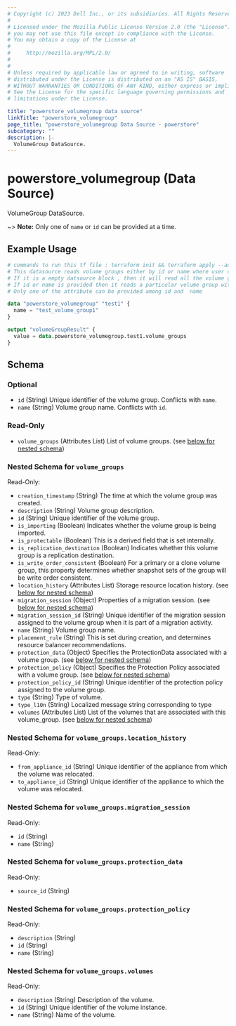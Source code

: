 ```yaml
---
# Copyright (c) 2023 Dell Inc., or its subsidiaries. All Rights Reserved.
# 
# Licensed under the Mozilla Public License Version 2.0 (the "License");
# you may not use this file except in compliance with the License.
# You may obtain a copy of the License at
# 
#     http://mozilla.org/MPL/2.0/
# 
# 
# Unless required by applicable law or agreed to in writing, software
# distributed under the License is distributed on an "AS IS" BASIS,
# WITHOUT WARRANTIES OR CONDITIONS OF ANY KIND, either express or implied.
# See the License for the specific language governing permissions and
# limitations under the License.

title: "powerstore_volumegroup data source"
linkTitle: "powerstore_volumegroup"
page_title: "powerstore_volumegroup Data Source - powerstore"
subcategory: ""
description: |-
  VolumeGroup DataSource.
---
```


# powerstore_volumegroup (Data Source)

VolumeGroup DataSource.

~> **Note:** Only one of `name` or `id` can be provided at a time.

## Example Usage

```terraform
# commands to run this tf file : terraform init && terraform apply --auto-approve
# This datasource reads volume groups either by id or name where user can provide a value to any one of them
# If it is a empty datsource block , then it will read all the volume groups
# If id or name is provided then it reads a particular volume group with that id or name
# Only one of the attribute can be provided among id and  name 

data "powerstore_volumegroup" "test1" {
  name = "test_volume_group1"
}

output "volumeGroupResult" {
  value = data.powerstore_volumegroup.test1.volume_groups
}
```

<!-- schema generated by tfplugindocs -->
## Schema

### Optional

- `id` (String) Unique identifier of the volume group. Conflicts with `name`.
- `name` (String) Volume group name. Conflicts with `id`.

### Read-Only

- `volume_groups` (Attributes List) List of volume groups. (see [below for nested schema](#nestedatt--volume_groups))

<a id="nestedatt--volume_groups"></a>
### Nested Schema for `volume_groups`

Read-Only:

- `creation_timestamp` (String) The time at which the volume group was created.
- `description` (String) Volume group description.
- `id` (String) Unique identifier of the volume group.
- `is_importing` (Boolean) Indicates whether the volume group is being imported.
- `is_protectable` (Boolean) This is a derived field that is set internally.
- `is_replication_destination` (Boolean) Indicates whether this volume group is a replication destination.
- `is_write_order_consistent` (Boolean) For a primary or a clone volume group, this property determines whether snapshot sets of the group will be write order consistent.
- `location_history` (Attributes List) Storage resource location history. (see [below for nested schema](#nestedatt--volume_groups--location_history))
- `migration_session` (Object) Properties of a migration session. (see [below for nested schema](#nestedatt--volume_groups--migration_session))
- `migration_session_id` (String) Unique identifier of the migration session assigned to the volume group when it is part of a migration activity.
- `name` (String) Volume group name.
- `placement_rule` (String) This is set during creation, and determines resource balancer recommendations.
- `protection_data` (Object) Specifies the ProtectionData associated with a volume group. (see [below for nested schema](#nestedatt--volume_groups--protection_data))
- `protection_policy` (Object) Specifies the Protection Policy associated with a volume group. (see [below for nested schema](#nestedatt--volume_groups--protection_policy))
- `protection_policy_id` (String) Unique identifier of the protection policy assigned to the volume group.
- `type` (String) Type of volume.
- `type_l10n` (String) Localized message string corresponding to type
- `volumes` (Attributes List) List of the volumes that are associated with this volume_group. (see [below for nested schema](#nestedatt--volume_groups--volumes))

<a id="nestedatt--volume_groups--location_history"></a>
### Nested Schema for `volume_groups.location_history`

Read-Only:

- `from_appliance_id` (String) Unique identifier of the appliance from which the volume was relocated.
- `to_appliance_id` (String) Unique identifier of the appliance to which the volume was relocated.


<a id="nestedatt--volume_groups--migration_session"></a>
### Nested Schema for `volume_groups.migration_session`

Read-Only:

- `id` (String)
- `name` (String)


<a id="nestedatt--volume_groups--protection_data"></a>
### Nested Schema for `volume_groups.protection_data`

Read-Only:

- `source_id` (String)


<a id="nestedatt--volume_groups--protection_policy"></a>
### Nested Schema for `volume_groups.protection_policy`

Read-Only:

- `description` (String)
- `id` (String)
- `name` (String)


<a id="nestedatt--volume_groups--volumes"></a>
### Nested Schema for `volume_groups.volumes`

Read-Only:

- `description` (String) Description of the volume.
- `id` (String) Unique identifier of the volume instance.
- `name` (String) Name of the volume.
